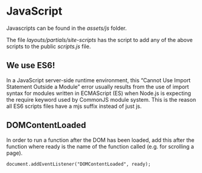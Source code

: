 # JavaScript

Javascripts can be found in the *assets/js* folder.

The file *layouts/partials/site-scripts* has the script to add any of the above scripts to the public *scripts.js* file.

## We use ES6! 
In a JavaScript server-side runtime environment, this “Cannot Use Import Statement Outside a Module” error usually results from the use of import syntax for modules written in ECMAScript (ES) when Node.js is expecting the require keyword used by CommonJS module system. This is the reason all ES6 scripts files have a mjs suffix instead of just js.


## DOMContentLoaded
In order to run a function after the DOM has been loaded, add this after the function where ready is the name of the function called (e.g. for scrolling a page).

```
document.addEventListener("DOMContentLoaded", ready);
```